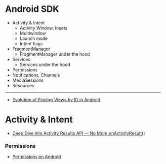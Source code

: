 
# Android SDK

- Activity & Intent
  - Activity Window, Insets
  - Multiwindow 
  - Launch mode
  - Intent flags
- FragmentManager
  - FragmentManager under the hood
- Services
  - Services under the hood
- Permissions
- Notifications, Channels
- MediaSessions
- Resources

___

- [Evolution of Finding Views by ID in Android](https://android.jlelse.eu/evolution-of-finding-views-android-98b8ef5b9249)

# Activity & Intent

- [Deep Dive into Activity Results API — No More onActivityResult()](https://android.jlelse.eu/activity-results-api-69be5a225e86)

### Permissions

- [Permissions on Android](https://developer.android.com/guide/topics/permissions/overview)
